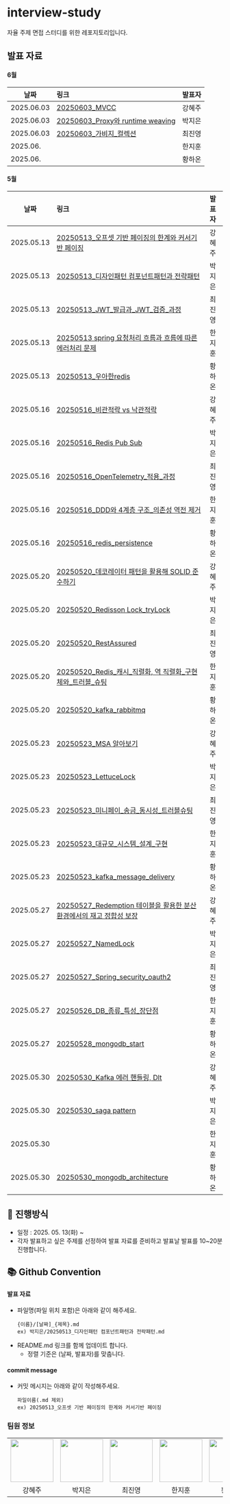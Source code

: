 # interview-study
자율 주제 면접 스터디를 위한 레포지토리입니다.

## 발표 자료
#### 6월
| 날짜         | 링크                                                                                                                | 발표자 |
|------------|:------------------------------------------------------------------------------------------------------------------|:----|
| 2025.06.03 | [20250603_MVCC](https://github.com/HI-dle/interview-study/blob/main/%EA%B0%95%ED%98%9C%EC%A3%BC/20250603_MVCC.md) | 강혜주 |
| 2025.06.03  | [20250603_Proxy와 runtime weaving](https://github.com/HI-dle/interview-study/blob/main/%EB%B0%95%EC%A7%80%EC%9D%80/20250603_Proxy%EC%99%80%20runtime%20weaving.md)                                                                                                                                                                                                                                                                                                                                                                        | 박지은  |
| 2025.06.03 | [20250603_가비지_컬렉션](https://github.com/HI-dle/interview-study/blob/main/%EC%B5%9C%EC%A7%84%EC%98%81/20250603_%EA%B0%80%EB%B9%84%EC%A7%80_%EC%BB%AC%EB%A0%89%EC%85%98.md)                                                                                              | 최진영 |
| 2025.06.   | []()                                                                                                              | 한지훈 |
| 2025.06.   | []()                                                                                                              | 황하온 |

#### 5월
| 날짜          | 링크                                                                                                                                                                                                                                                                                                                                                                                                                                                                                                                                       | 발표자  |
|-------------|:-----------------------------------------------------------------------------------------------------------------------------------------------------------------------------------------------------------------------------------------------------------------------------------------------------------------------------------------------------------------------------------------------------------------------------------------------------------------------------------------------------------------------------------------|:-----|
| 2025.05.13  | [20250513_오프셋 기반 페이징의 한계와 커서기반 페이징](https://github.com/HI-dle/interview-study/blob/main/%EA%B0%95%ED%98%9C%EC%A3%BC/20250513_%EC%98%A4%ED%94%84%EC%85%8B%20%EA%B8%B0%EB%B0%98%20%ED%8E%98%EC%9D%B4%EC%A7%95%EC%9D%98%20%ED%95%9C%EA%B3%84%EC%99%80%20%EC%BB%A4%EC%84%9C%EA%B8%B0%EB%B0%98%20%ED%8E%98%EC%9D%B4%EC%A7%95.md)                                                                                                                                                                                                              | 강혜주  |
| 2025.05.13  | [20250513_디자인패턴 컴포넌트패턴과 전략패턴](https://github.com/HI-dle/interview-study/blob/main/%EB%B0%95%EC%A7%80%EC%9D%80/20250513_%EB%94%94%EC%9E%90%EC%9D%B8%ED%8C%A8%ED%84%B4%20%EC%BB%B4%ED%8F%AC%EB%84%8C%ED%8A%B8%ED%8C%A8%ED%84%B4%EA%B3%BC%20%EC%A0%84%EB%9E%B5%ED%8C%A8%ED%84%B4.md)                                                                                                                                                                                                                                                        | 박지은  |
| 2025.05.13  | [20250513_JWT_발급과_JWT_검증_과정](https://github.com/HI-dle/interview-study/blob/main/%EC%B5%9C%EC%A7%84%EC%98%81/20250513_JWT_%EB%B0%9C%EA%B8%89%EA%B3%BC_JWT_%EA%B2%80%EC%A6%9D_%EA%B3%BC%EC%A0%95.md)                                                                                                                                                                                                                                                                                                                                      | 최진영  |
| 2025.05.13  | [20250513 spring 요청처리 흐름과 흐름에 따른 에러처리 문제](https://github.com/HI-dle/interview-study/blob/main/%ED%95%9C%EC%A7%80%ED%9B%88/spring%20%EC%9A%94%EC%B2%AD%EC%B2%98%EB%A6%AC%20%ED%9D%90%EB%A6%84%EA%B3%BC%20%ED%9D%90%EB%A6%84%EC%97%90%20%EB%94%B0%EB%A5%B8%20%EC%97%90%EB%9F%AC%EC%B2%98%EB%A6%AC%20%EB%AC%B8%EC%A0%9C.md)                                                                                                                                                                                                                 | 한지훈  |
| 2025.05.13  | [20250513_우아한redis](https://github.com/HI-dle/interview-study/blob/main/%20%ED%99%A9%ED%95%98%EC%98%A8/20250513_%EC%9A%B0%EC%95%84%ED%95%9Credis.md)                                                                                                                                                                                                                                                                                                                                                                                     | 황하온  |
| 2025.05.16  | [20250516_비관적락 vs 낙관적락](https://github.com/HI-dle/interview-study/blob/main/%EA%B0%95%ED%98%9C%EC%A3%BC/20250516_%EB%B9%84%EA%B4%80%EC%A0%81%EB%9D%BD%20vs%20%EB%82%99%EA%B4%80%EC%A0%81%EB%9D%BD.md)                                                                                                                                                                                                                                                                                                                                    | 강혜주  |
| 2025.05.16  | [20250516_Redis Pub Sub](https://github.com/HI-dle/interview-study/blob/main/%EB%B0%95%EC%A7%80%EC%9D%80/20250516_Redis%20Pub%20Sub.md)                                                                                                                                                                                                                                                                                                                                                                                                  | 박지은  |
| 2025.05.16  | [20250516_OpenTelemetry_적용_과정](https://github.com/HI-dle/interview-study/blob/main/%EC%B5%9C%EC%A7%84%EC%98%81/20250516_OpenTelemetry_%EC%A0%81%EC%9A%A9_%EA%B3%BC%EC%A0%95.md)                                                                                                                                                                                                                                                                                                                                                          | 최진영  |
| 2025.05.16  | [20250516_DDD와 4계층 구조_의존성 역전 제거](https://github.com/HI-dle/interview-study/blob/main/%ED%95%9C%EC%A7%80%ED%9B%88/20250516_DDD%EC%99%80%204%EA%B3%84%EC%B8%B5%20%EA%B5%AC%EC%A1%B0_%EC%9D%98%EC%A1%B4%EC%84%B1%20%EC%97%AD%EC%A0%84%20%EC%A0%9C%EA%B1%B0.md)                                                                                                                                                                                                                                                                              | 한지훈  |
| 2025.05.16  | [20250516_redis_persistence](https://github.com/HI-dle/interview-study/blob/main/%20%ED%99%A9%ED%95%98%EC%98%A8/20250516_redis_persistence.md)                                                                                                                                                                                                                                                                                                                                                                                           | 황하온  |
| 2025.05.20  | [20250520_데코레이터 패턴을 활용해 SOLID 준수하기](https://github.com/HI-dle/interview-study/blob/main/%EA%B0%95%ED%98%9C%EC%A3%BC/20250520_%EB%8D%B0%EC%BD%94%EB%A0%88%EC%9D%B4%ED%84%B0%20%ED%8C%A8%ED%84%B4%EC%9D%84%20%ED%99%9C%EC%9A%A9%ED%95%B4%20SOLID%20%EC%A4%80%EC%88%98%ED%95%98%EA%B8%B0.md)                                                                                                                                                                                                                                                | 강혜주  |
| 2025.05.20  | [20250520_Redisson Lock_tryLock](https://github.com/HI-dle/interview-study/blob/main/%EB%B0%95%EC%A7%80%EC%9D%80/20250520_Redisson%20Lock_tryLock.md)                                                                                                                                                                                                                                                                                                                                                                                    | 박지은  |
| 2025.05.20  | [20250520_RestAssured](https://github.com/HI-dle/interview-study/blob/main/%EC%B5%9C%EC%A7%84%EC%98%81/20250520_RestAssured.md)                                                                                                                                                                                                                                                                                                                                                                                                          | 최진영  |
| 2025.05.20  | [20250520_Redis_캐시_직렬화, 역 직렬화_구현체와_트러블_슈팅](https://github.com/HI-dle/interview-study/blob/main/%ED%95%9C%EC%A7%80%ED%9B%88/20250520_Redis_%EC%BA%90%EC%8B%9C_%EC%A7%81%EB%A0%AC%ED%99%94%2C%20%EC%97%AD%20%EC%A7%81%EB%A0%AC%ED%99%94_%EA%B5%AC%ED%98%84%EC%B2%B4%EC%99%80%20%ED%8A%B8%EB%9F%AC%EB%B8%94%20%EC%8A%88%ED%8C%85.md)                                                                                                                                                                                                        | 한지훈  |
| 2025.05.20  | [20250520_kafka_rabbitmq](https://github.com/HI-dle/interview-study/blob/main/%20%ED%99%A9%ED%95%98%EC%98%A8/20250520_kafka_rabbitmq.md)                                                                                                                                                                                                                                                                                                                                                                                                 | 황하온  |
| 2025.05.23  | [20250523_MSA 알아보기](https://github.com/HI-dle/interview-study/tree/main/%EA%B0%95%ED%98%9C%EC%A3%BC)                                                                                                                                                                                                                                                                                                                                                                                                                                     | 강혜주  |
| 2025.05.23  | [20250523_LettuceLock](https://github.com/HI-dle/interview-study/blob/main/%EB%B0%95%EC%A7%80%EC%9D%80/20250523_LettuceLock.md)                                                                                                                                                                                                                                                                                                                                                                                                          | 박지은  |
| 2025.05.23  | [20250523_미니페이_송금_동시성_트러블슈팅](https://github.com/HI-dle/interview-study/blob/main/%EC%B5%9C%EC%A7%84%EC%98%81/20250523_%EB%AF%B8%EB%8B%88%ED%8E%98%EC%9D%B4_%EC%86%A1%EA%B8%88_%EB%8F%99%EC%8B%9C%EC%84%B1_%ED%8A%B8%EB%9F%AC%EB%B8%94%EC%8A%88%ED%8C%85.md)                                                                                                                                                                                                                                                                              | 최진영  |
| 2025.05.23  | [20250523_대규모_시스템_설계_구현](https://github.com/HI-dle/interview-study/blob/main/%ED%95%9C%EC%A7%80%ED%9B%88/20250523_%EB%8C%80%EA%B7%9C%EB%AA%A8_%EC%8B%9C%EC%8A%A4%ED%85%9C_%EC%84%A4%EA%B3%84_%EA%B5%AC%ED%98%84.md)                                                                                                                                                                                                                                                                                                                      | 한지훈  |
| 2025.05.23  | [20250523_kafka_message_delivery](https://github.com/HI-dle/interview-study/blob/main/%ED%99%A9%ED%95%98%EC%98%A8/20250523_kafka_message_delivery.md)                                                                                                                                                                                                                                                                                                                                                                                    | 황하온  |
| 2025.05.27  | [20250527_Redemption 테이블을 활용한 분산 환경에서의 재고 정합성 보장](https://github.com/HI-dle/interview-study/blob/main/%EA%B0%95%ED%98%9C%EC%A3%BC/20250527_Redemption%20%ED%85%8C%EC%9D%B4%EB%B8%94%EC%9D%84%20%ED%99%9C%EC%9A%A9%ED%95%9C%20%EB%B6%84%EC%82%B0%20%ED%99%98%EA%B2%BD%EC%97%90%EC%84%9C%EC%9D%98%20%EC%9E%AC%EA%B3%A0%20%EC%A0%95%ED%95%A9%EC%84%B1%20%EB%B3%B4%EC%9E%A5.md)                                                                                                                                                              | 강혜주  |
| 2025.05.27  | [20250527_NamedLock](https://github.com/HI-dle/interview-study/blob/main/%EB%B0%95%EC%A7%80%EC%9D%80/20250527_NamedLock.md)                                                                                                                                                                                                                                                                                                                                                                                                              | 박지은  |
| 2025.05.27  | [20250527_Spring_security_oauth2](https://github.com/HI-dle/interview-study/blob/main/%EC%B5%9C%EC%A7%84%EC%98%81/20250527_Spring_security_oauth2.md)                                                                                                                                                                                                                                                                                                                                                                                    | 최진영  |
| 2025.05.27  | [20250526_DB_종류_특성_장단점](https://github.com/HI-dle/interview-study/blob/main/%ED%95%9C%EC%A7%80%ED%9B%88/20250526_DB_%EC%A2%85%EB%A5%98_%ED%8A%B9%EC%84%B1_%EC%9E%A5%EB%8B%A8%EC%A0%90.md)                                                                                                                                                                                                                                                                                                                                                | 한지훈  |
| 2025.05.27  | [20250528_mongodb_start](https://github.com/HI-dle/interview-study/blob/main/%ED%99%A9%ED%95%98%EC%98%A8/20250528_mongodb_start.md)                                                                                                                                                                                                                                                                                                                                                                                                      | 황하온  |
| 2025.05.30  | [20250530_Kafka 에러 핸들링, Dlt](https://github.com/HI-dle/interview-study/blob/main/%EA%B0%95%ED%98%9C%EC%A3%BC/20250530_Kafka%20%EC%97%90%EB%9F%AC%20%ED%95%B8%EB%93%A4%EB%A7%81%2C%20Dlt.md)                                                                                                                                                                                                                                                                                                                                              | 강혜주  |
| 2025.05.30  | [20250530_saga pattern](https://github.com/HI-dle/interview-study/blob/main/%EB%B0%95%EC%A7%80%EC%9D%80/20250530_saga%20pattern.md)                                                                                                                                                                                                                                                                                                                                                                                                      | 박지은  |
| 2025.05.30  | []()                                                                                                                                                                                                                                                                                                                                                                                                                                                                                                                                     | 한지훈  |
| 2025.05.30  | [20250530_mongodb_architecture](https://github.com/HI-dle/interview-study/blob/main/%ED%99%A9%ED%95%98%EC%98%A8/20250530_mongodb_architecture.md)                                                                                                                                                                                                                                                                                                                                                                                        | 황하온  |

## 📜 진행방식
- 일정 : 2025. 05. 13(화) ~
- 각자 발표하고 싶은 주제를 선정하여 발표 자료를 준비하고 발표날 발표를 10~20분 진행합니다.

## 📚 Github Convention

#### 발표 자료
- 파일명(파일 위치 포함)은 아래와 같이 해주세요.
  ```
  {이름}/[날짜]_{제목}.md
  ex) 박지은/20250513_디자인패턴 컴포넌트패턴과 전략패턴.md
  ```
- README.md 링크를 함께 업데이트 합니다.
  - 정렬 기준은 (날짜, 발표자)를 맞춥니다.

#### commit message
- 커밋 메시지는 아래와 같이 작성해주세요.
  ```
  파일이름(.md 제외)
  ex) 20250513_오프셋 기반 페이징의 한계와 커서기반 페이징
  ```

  
### 팀원 정보
<table>
    <tr>
        <td align="center">
            <a href="https://github.com/hyezuu"><img  width="100px" src="https://avatars.githubusercontent.com/u/147456219?v=4" /></a>
        </td>
        <td align="center">
            <a href="https://github.com/je-pa"><img  width="100px" src="https://avatars.githubusercontent.com/u/76720692?v=4" /></a>
        </td>
        <td align="center">
            <a href="https://github.com/cchoijjinyoung"><img  width="100px" src="https://avatars.githubusercontent.com/u/68311264?v=4" /></a>
        </td>
        <td align="center">
            <a href="https://github.com/hanjihoon03"><img  width="100px" src="https://avatars.githubusercontent.com/u/163777923?v=4" /></a>
        </td>
        <td align="center">
            <a href="https://github.com/HanaHww2"><img  width="100px" src="https://avatars.githubusercontent.com/u/62924471?v=4" /></a>
        </td>
    </tr>
    <tr>
        <td align="center">강혜주</td>
        <td align="center">박지은</td>
        <td align="center">최진영</td>
        <td align="center">한지훈</td>
        <td align="center">황하온</td>
    </tr>
</table>
